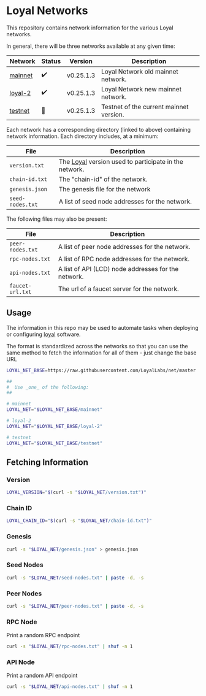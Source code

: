 # Loyal Networks

This repository contains network information for the various Loyal networks.

In general, there will be three networks available at any given time:

| Network            | Status             | Version     | Description                             |
| ------------------ | ------------------ | ----------- | --------------------------------------- |
| [mainnet](mainnet) | :heavy_check_mark: | v0.25.1.3   | Loyal Network old mainnet network.          |
| [loyal-2](mainnet) | :heavy_check_mark: | v0.25.1.3   | Loyal Network new mainnet network.          |
| [testnet](testnet) | :construction:     | v0.25.1.3   | Testnet of the current mainnet version. |

Each network has a corresponding directory (linked to above) containing network information.
Each directory includes, at a minimum:

| File             | Description                                                                           |
| ---------------- | ------------------------------------------------------------------------------------- |
| `version.txt`    | The [Loyal](//github.com/LoyalLabs/loyal) version used to participate in the network. |
| `chain-id.txt`   | The "chain-id" of the network.                                                        |
| `genesis.json`   | The genesis file for the network                                                      |
| `seed-nodes.txt` | A list of seed node addresses for the network.                                        |

The following files may also be present:

| File             | Description                                         |
| ---------------- | --------------------------------------------------- |
| `peer-nodes.txt` | A list of peer node addresses for the network.      |
| `rpc-nodes.txt`  | A list of RPC node addresses for the network.       |
| `api-nodes.txt`  | A list of API (LCD) node addresses for the network. |
| `faucet-url.txt` | The url of a faucet server for the network.         |

## Usage

The information in this repo may be used to automate tasks when deploying or configuring
[loyal](//github.com/LoyalLabs/loyal) software.

The format is standardized across the networks so that you can use the same method
to fetch the information for all of them - just change the base URL

```sh
LOYAL_NET_BASE=https://raw.githubusercontent.com/LoyalLabs/net/master

##
#  Use _one_ of the following:
##

# mainnet
LOYAL_NET="$LOYAL_NET_BASE/mainnet"

# loyal-2
LOYAL_NET="$LOYAL_NET_BASE/loyal-2"

# testnet
LOYAL_NET="$LOYAL_NET_BASE/testnet"

```

## Fetching Information

### Version

```sh
LOYAL_VERSION="$(curl -s "$LOYAL_NET/version.txt")"
```

### Chain ID

```sh
LOYAL_CHAIN_ID="$(curl -s "$LOYAL_NET/chain-id.txt")"
```

### Genesis

```sh
curl -s "$LOYAL_NET/genesis.json" > genesis.json
```

### Seed Nodes

```sh
curl -s "$LOYAL_NET/seed-nodes.txt" | paste -d, -s
```

### Peer Nodes

```sh
curl -s "$LOYAL_NET/peer-nodes.txt" | paste -d, -s
```

### RPC Node

Print a random RPC endpoint

```sh
curl -s "$LOYAL_NET/rpc-nodes.txt" | shuf -n 1
```

### API Node

Print a random API endpoint

```sh
curl -s "$LOYAL_NET/api-nodes.txt" | shuf -n 1
```

